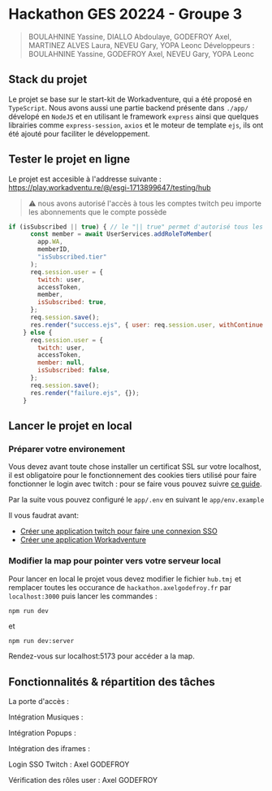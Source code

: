 # Hackathon GES 20224 - Groupe 3

> BOULAHNINE Yassine, DIALLO  Abdoulaye, GODEFROY Axel, MARTINEZ ALVES Laura, NEVEU Gary, YOPA Leonc
> Développeurs : BOULAHNINE Yassine, GODEFROY Axel, NEVEU Gary, YOPA Leonc

## Stack du projet

Le projet se base sur le start-kit de Workadventure, qui a été proposé en `TypeScript`.
Nous avons aussi une partie backend présente dans `./app/` dévelopé en `NodeJS` et en utilisant le framework `express` ainsi que quelques librairies comme `express-session`, `axios` et le moteur de template `ejs`, ils ont été ajouté pour faciliter le développement.

## Tester le projet en ligne

Le projet est accesible à l'addresse suivante : https://play.workadventu.re/@/esgi-1713899647/testing/hub

> ⚠️ nous avons autorisé l'accès à tous les comptes twitch peu importe les abonnements que le compte possède
```js 
if (isSubscribed || true) { // le "|| true" permet d'autorisé tous les comptes
      const member = await UserServices.addRoleToMember(
        app.WA,
        memberID,
        "isSubscribed.tier"
      );
      req.session.user = {
        twitch: user,
        accessToken,
        member,
        isSubscribed: true,
      };
      req.session.save();
      res.render("success.ejs", { user: req.session.user, withContinue: true });
    } else {
      req.session.user = {
        twitch: user,
        accessToken,
        member: null,
        isSubscribed: false,
      };
      req.session.save();
      res.render("failure.ejs", {});
    }
```

## Lancer le projet en local

### Préparer votre environement

Vous devez avant toute chose installer un certificat SSL sur votre localhost, il est obligatoire pour le fonctionnement des cookies tiers utilisé pour faire fonctionner le login avec twitch : pour se faire vous pouvez suivre [ce guide](https://web.dev/articles/how-to-use-local-https?hl=fr).

Par la suite vous pouvez configuré le `app/.env` en suivant le `app/env.example`

Il vous faudrat avant:
- [Créer une application twitch pour faire une connexion SSO](https://dev.twitch.tv/console/apps)
- [Créer une application Workadventure](https://admin.workadventu.re/?view=developers)

### Modifier la map pour pointer vers votre serveur local

Pour lancer en local le projet vous devez modifier le fichier `hub.tmj` et remplacer toutes les occurance de `hackathon.axelgodefroy.fr` par `localhost:3000` puis lancer les commandes : 
```bash
npm run dev
```
et 
```
npm run dev:server
```

Rendez-vous sur localhost:5173 pour accéder a la map.

## Fonctionnalités & répartition des tâches


La porte d'accès : 

Intégration Musiques : 

Intégration Popups : 

Intégration des iframes :

Login SSO Twitch : Axel GODEFROY

Vérification des rôles user :  Axel GODEFROY
